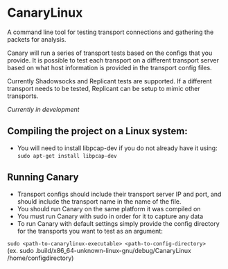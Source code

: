 # CanaryLinux
A command line tool for testing transport connections and gathering the packets for analysis. 

Canary will run a series of transport tests based on the configs that you provide. It is possible to test each transport on a different transport server based on what host information is provided in the transport config files. 

Currently Shadowsocks and Replicant tests are supported. If a different transport needs to be tested, Replicant can be setup to mimic other transports.

*Currently in development*

## Compiling the project on a Linux system:
- You will need to install libpcap-dev if you do not already have it using:
`sudo apt-get install libpcap-dev`

## Running Canary
- Transport configs should include their transport server IP and port, and should include the transport name in the name of the file.
- You should run Canary on the same platform it was compiled on
- You must run Canary with sudo in order for it to capture any data
- To run Canary with default settings simply provide the config directory for the transports you want to test as an argument:

`sudo <path-to-canarylinux-executable> <path-to-config-directory>` <br />
(ex. sudo .build/x86_64-unknown-linux-gnu/debug/CanaryLinux /home/configdirectory)
